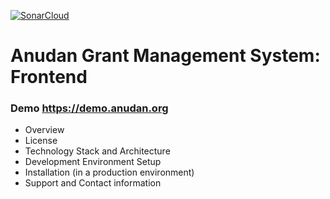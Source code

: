 
[![SonarCloud](https://sonarcloud.io/images/project_badges/sonarcloud-white.svg)](https://sonarcloud.io/dashboard?id=anudan-org_anudan-app)
# Anudan Grant Management System: Frontend

### Demo https://demo.anudan.org
- Overview
- License 
- Technology Stack and Architecture
- Development Environment Setup
- Installation (in a production environment)
- Support and Contact information


